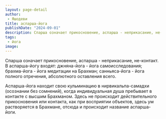 ```yaml
---
layout: page-detail
author:
 - Яшодеви
title: аспарша-йога
publishDate: "2024-09-01"
description: Спарша означает прикосновение, аспарша - неприкасание, не-контакт. В аспарша-йогу входят джняна-йога - йога самоисследования; брахма-йога - йога медитации на Брахман; санньяса-йога - йога полного отречения, абсолютного оставления всего.
tags:
 - йога
image: 
---
```


Спарша означает прикосновение, аспарша - неприкасание, не-контакт. В аспарша-йогу входят: джняна-йога - йога самоисследования; брахма-йога - йога медитации на Брахман; санньяса-йога - йога полного отречения, абсолютного оставления всего.


Аспарша-йога находит свою кульминацию в нирвикальпа-самадхи (осознании без сомнений), когда индивидуальная душа пребывает в контакте с высшим Брахманом. Здесь не происходит действительного прикосновения или контакта, как при восприятии объектов, здесь ум растворяется в Брахмане, отсюда и происходит название аспарша-йоги.


